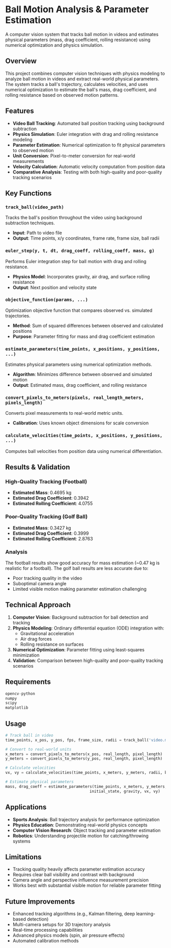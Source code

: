# Ball Motion Analysis & Parameter Estimation

A computer vision system that tracks ball motion in videos and estimates physical parameters (mass, drag coefficient, rolling resistance) using numerical optimization and physics simulation.

## Overview

This project combines computer vision techniques with physics modeling to analyze ball motion in videos and extract real-world physical parameters. The system tracks a ball's trajectory, calculates velocities, and uses numerical optimization to estimate the ball's mass, drag coefficient, and rolling resistance based on observed motion patterns.

## Features

- **Video Ball Tracking**: Automated ball position tracking using background subtraction
- **Physics Simulation**: Euler integration with drag and rolling resistance modeling  
- **Parameter Estimation**: Numerical optimization to fit physical parameters to observed motion
- **Unit Conversion**: Pixel-to-meter conversion for real-world measurements
- **Velocity Calculation**: Automatic velocity computation from position data
- **Comparative Analysis**: Testing with both high-quality and poor-quality tracking scenarios

## Key Functions

### `track_ball(video_path)`
Tracks the ball's position throughout the video using background subtraction techniques.
- **Input**: Path to video file
- **Output**: Time points, x/y coordinates, frame rate, frame size, ball radii

### `euler_step(y, t, dt, drag_coeff, rolling_coeff, mass, g)`
Performs Euler integration step for ball motion with drag and rolling resistance.
- **Physics Model**: Incorporates gravity, air drag, and surface rolling resistance
- **Output**: Next position and velocity state

### `objective_function(params, ...)`
Optimization objective function that compares observed vs. simulated trajectories.
- **Method**: Sum of squared differences between observed and calculated positions
- **Purpose**: Parameter fitting for mass and drag coefficient estimation

### `estimate_parameters(time_points, x_positions, y_positions, ...)`
Estimates physical parameters using numerical optimization methods.
- **Algorithm**: Minimizes difference between observed and simulated motion
- **Output**: Estimated mass, drag coefficient, and rolling resistance

### `convert_pixels_to_meters(pixels, real_length_meters, pixels_length)`
Converts pixel measurements to real-world metric units.
- **Calibration**: Uses known object dimensions for scale conversion

### `calculate_velocities(time_points, x_positions, y_positions, ...)`
Computes ball velocities from position data using numerical differentiation.

## Results & Validation

### High-Quality Tracking (Football)
- **Estimated Mass**: 0.4695 kg
- **Estimated Drag Coefficient**: 0.3942  
- **Estimated Rolling Coefficient**: 4.0755

### Poor-Quality Tracking (Golf Ball)
- **Estimated Mass**: 0.3427 kg
- **Estimated Drag Coefficient**: 0.3999
- **Estimated Rolling Coefficient**: 2.8763

### Analysis
The football results show good accuracy for mass estimation (~0.47 kg is realistic for a football). The golf ball results are less accurate due to:
- Poor tracking quality in the video
- Suboptimal camera angle
- Limited visible motion making parameter estimation challenging

## Technical Approach

1. **Computer Vision**: Background subtraction for ball detection and tracking
2. **Physics Modeling**: Ordinary differential equation (ODE) integration with:
   - Gravitational acceleration
   - Air drag forces  
   - Rolling resistance on surfaces
3. **Numerical Optimization**: Parameter fitting using least-squares minimization
4. **Validation**: Comparison between high-quality and poor-quality tracking scenarios

## Requirements

```python
opencv-python
numpy
scipy
matplotlib
```

## Usage

```python
# Track ball in video
time_points, x_pos, y_pos, fps, frame_size, radii = track_ball('video.mp4')

# Convert to real-world units
x_meters = convert_pixels_to_meters(x_pos, real_length, pixel_length)
y_meters = convert_pixels_to_meters(y_pos, real_length, pixel_length)

# Calculate velocities
vx, vy = calculate_velocities(time_points, x_meters, y_meters, radii, ball_radius)

# Estimate physical parameters
mass, drag_coeff = estimate_parameters(time_points, x_meters, y_meters, 
                                     initial_state, gravity, vx, vy)
```

## Applications

- **Sports Analysis**: Ball trajectory analysis for performance optimization
- **Physics Education**: Demonstrating real-world physics concepts
- **Computer Vision Research**: Object tracking and parameter estimation
- **Robotics**: Understanding projectile motion for catching/throwing systems

## Limitations

- Tracking quality heavily affects parameter estimation accuracy
- Requires clear ball visibility and contrast with background
- Camera angle and perspective influence measurement precision
- Works best with substantial visible motion for reliable parameter fitting

## Future Improvements

- Enhanced tracking algorithms (e.g., Kalman filtering, deep learning-based detection)
- Multi-camera setups for 3D trajectory analysis  
- Real-time processing capabilities
- Advanced physics models (spin, air pressure effects)
- Automated calibration methods
